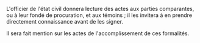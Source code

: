 L'officier de l'état civil donnera lecture des actes aux parties comparantes, ou à leur fondé de procuration, et aux témoins ; il les invitera à en prendre directement connaissance avant de les signer.

Il sera fait mention sur les actes de l'accomplissement de ces formalités.
